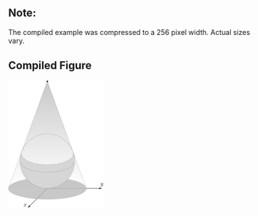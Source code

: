Note:
-----

The compiled example was compressed to a 256
pixel width. Actual sizes vary.

Compiled Figure
---------------
![Example](Sphere_GEO_Far_Sided_Projection.png)
